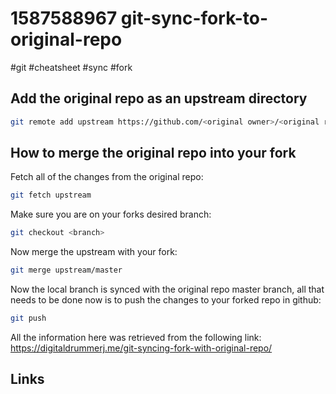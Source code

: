 # 1587588967 git-sync-fork-to-original-repo
#git #cheatsheet #sync #fork

## Add the original repo as an upstream directory
```bash
git remote add upstream https://github.com/<original owner>/<original repo>.git
```

## How to merge the original repo into your fork
Fetch all of the changes from the original repo:
```bash
git fetch upstream
```

Make sure you are on your forks desired branch:
```bash
git checkout <branch>
```

Now merge the upstream with your fork:
```bash
git merge upstream/master
```

Now the local branch is synced with the original repo master branch, all that needs to be done now is to push the changes to your forked repo in github:
```bash
git push
```

All the information here was retrieved from the following link:
https://digitaldrummerj.me/git-syncing-fork-with-original-repo/

## Links
